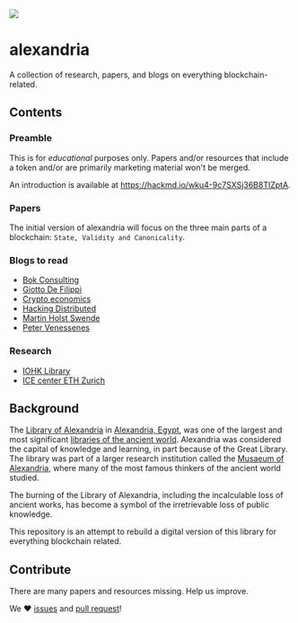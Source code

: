 <img src = "https://github.com/Trinkler/brand/blob/master/assets/alexandria/No%20Space/02_Great_Alexandria.jpg">

# alexandria

A collection of research, papers, and blogs on everything blockchain-related.

## Contents

### Preamble

This is for _educational_ purposes only.
Papers and/or resources that include a token and/or are primarily marketing material won't be merged.

An introduction is available at https://hackmd.io/wku4-9c7SXSj36B8TIZptA.

### Papers

The initial version of alexandria will focus on the three main parts of a blockchain: `State, Validity and Canonicality`.

### Blogs to read

- [Bok Consulting](https://www.bokconsulting.com.au/)
- [Giotto De Filippi](https://medium.com/@giottodf)
- [Crypto economics](http://cryptoeconomics.study/)
- [Hacking Distributed](http://hackingdistributed.com/)
- [Martin Holst Swende](http://swende.se/)
- [Peter Venessenes](http://vessenes.com/)

### Research

- [IOHK Library](https://iohk.io/research/library/)
- [ICE center ETH Zurich](http://ice.ethz.ch/)

## Background

The [Library of Alexandria](https://en.wikipedia.org/wiki/Library_of_Alexandria) in [Alexandria, Egypt](https://en.wikipedia.org/wiki/Alexandria,_Egypt "Alexandria, Egypt"), was one of the largest and most significant [libraries of the ancient world](https://en.wikipedia.org/wiki/List_of_libraries_in_the_ancient_world "List of libraries in the ancient world"). Alexandria was considered the capital of knowledge and learning, in part because of the Great Library. The library was part of a larger research institution called the [Musaeum of Alexandria](https://en.wikipedia.org/wiki/Musaeum "Musaeum"), where many of the most famous thinkers of the ancient world studied.

The burning of the Library of Alexandria, including the incalculable loss of ancient works, has become a symbol of the irretrievable loss of public knowledge.

This repository is an attempt to rebuild a digital version of this library for everything blockchain related.

## Contribute

There are many papers and resources missing. Help us improve.

We ❤ [issues](https://github.com/Trinkler/alexandria/issues/new) and [pull request](https://github.com/Trinkler/alexandria/fork)!
